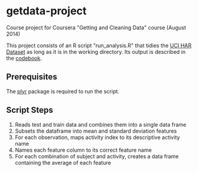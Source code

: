 getdata-project
===============

Course project for Coursera "Getting and Cleaning Data" course (August 2014)

This project consists of an R script "run_analysis.R" that tidies the [UCI HAR Dataset](https://d396qusza40orc.cloudfront.net/getdata%2Fprojectfiles%2FUCI%20HAR%20Dataset.zip) as long as it is in the working directory. Its output is described in the [codebook](./codebook.md).

Prerequisites
-------------

The [plyr](http://cran.r-project.org/web/packages/plyr/index.html) package is required to run the script.

Script Steps
------------
1. Reads test and train data and combines them into a single data frame
2. Subsets the dataframe into mean and standard deviation features
3. For each observation, maps activity index to its descriptive activity name
4. Names each feature column to its correct feature name
5. For each combination of subject and activity, creates a data frame containing the average of each feature
